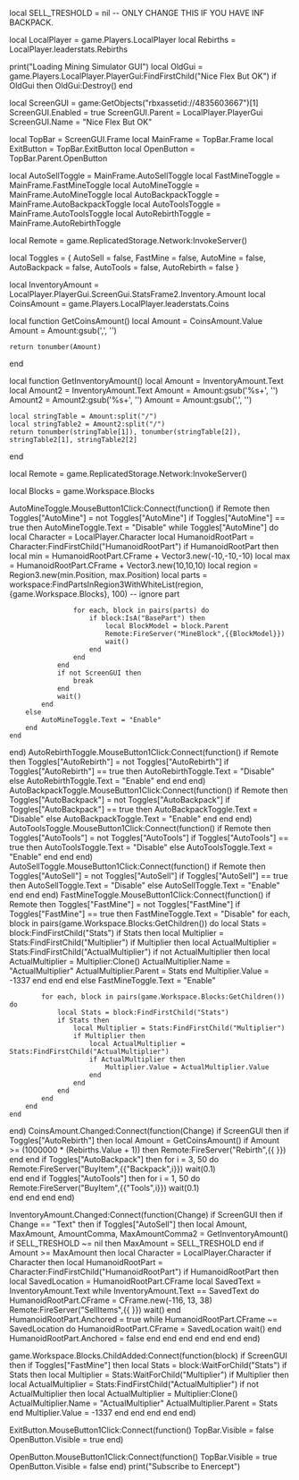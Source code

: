 
local SELL_TRESHOLD = nil -- ONLY CHANGE THIS IF YOU HAVE INF BACKPACK.
 
local LocalPlayer = game.Players.LocalPlayer
local Rebirths = LocalPlayer.leaderstats.Rebirths
 
print("Loading Mining Simulator GUI")
local OldGui = game.Players.LocalPlayer.PlayerGui:FindFirstChild("Nice Flex But OK")
if OldGui then
	OldGui:Destroy()
end
 
local ScreenGUI = game:GetObjects("rbxassetid://4835603667")[1]
ScreenGUI.Enabled = true
ScreenGUI.Parent = LocalPlayer.PlayerGui
ScreenGUI.Name = "Nice Flex But OK"
 
local TopBar = ScreenGUI.Frame
local MainFrame = TopBar.Frame
local ExitButton = TopBar.ExitButton
local OpenButton = TopBar.Parent.OpenButton
 
local AutoSellToggle = MainFrame.AutoSellToggle
local FastMineToggle = MainFrame.FastMineToggle
local AutoMineToggle = MainFrame.AutoMineToggle
local AutoBackpackToggle = MainFrame.AutoBackpackToggle
local AutoToolsToggle = MainFrame.AutoToolsToggle
local AutoRebirthToggle = MainFrame.AutoRebirthToggle
 
local Remote = game.ReplicatedStorage.Network:InvokeServer()
 
local Toggles = {
	AutoSell = false,
	FastMine = false,
	AutoMine = false,
	AutoBackpack = false,
	AutoTools = false,
	AutoRebirth = false
}
 
local InventoryAmount = LocalPlayer.PlayerGui.ScreenGui.StatsFrame2.Inventory.Amount
local CoinsAmount = game.Players.LocalPlayer.leaderstats.Coins
 
local function GetCoinsAmount()
	local Amount = CoinsAmount.Value
	Amount = Amount:gsub(',', '')
 
	return tonumber(Amount)
end
 
local function GetInventoryAmount()
	local Amount = InventoryAmount.Text
	local Amount2 = InventoryAmount.Text
	Amount = Amount:gsub('%s+', '')
	Amount2 = Amount2:gsub('%s+', '')
	Amount = Amount:gsub(',', '')
 
	local stringTable = Amount:split("/")
	local stringTable2 = Amount2:split("/")
	return tonumber(stringTable[1]), tonumber(stringTable[2]), stringTable2[1], stringTable2[2]
end
 
local Remote = game.ReplicatedStorage.Network:InvokeServer()
 
local Blocks = game.Workspace.Blocks
 
AutoMineToggle.MouseButton1Click:Connect(function()
	if Remote then
		Toggles["AutoMine"] = not Toggles["AutoMine"]
		if Toggles["AutoMine"] == true then
			AutoMineToggle.Text = "Disable"
			while Toggles["AutoMine"] do
				local Character = LocalPlayer.Character
				local HumanoidRootPart = Character:FindFirstChild("HumanoidRootPart")
				if HumanoidRootPart then
					local min = HumanoidRootPart.CFrame + Vector3.new(-10,-10,-10)
					local max = HumanoidRootPart.CFrame + Vector3.new(10,10,10)
					local region = Region3.new(min.Position, max.Position)
					local parts = workspace:FindPartsInRegion3WithWhiteList(region, {game.Workspace.Blocks}, 100) --  ignore part
 
					for each, block in pairs(parts) do
						if block:IsA("BasePart") then
							local BlockModel = block.Parent
				            Remote:FireServer("MineBlock",{{BlockModel}})
							wait()
						end
					end
				end
				if not ScreenGUI then
					break
				end
				wait()
			end
		else
			AutoMineToggle.Text = "Enable"
		end
	end
end)
AutoRebirthToggle.MouseButton1Click:Connect(function()
	if Remote then
		Toggles["AutoRebirth"] = not Toggles["AutoRebirth"]
		if Toggles["AutoRebirth"] == true then
			AutoRebirthToggle.Text = "Disable"
		else
			AutoRebirthToggle.Text = "Enable"
		end
	end
end)
AutoBackpackToggle.MouseButton1Click:Connect(function()
	if Remote then
		Toggles["AutoBackpack"] = not Toggles["AutoBackpack"]
		if Toggles["AutoBackpack"] == true then
			AutoBackpackToggle.Text = "Disable"
		else
			AutoBackpackToggle.Text = "Enable"
		end
	end
end)
AutoToolsToggle.MouseButton1Click:Connect(function()
	if Remote then
		Toggles["AutoTools"] = not Toggles["AutoTools"]
		if Toggles["AutoTools"] == true then
			AutoToolsToggle.Text = "Disable"
		else
			AutoToolsToggle.Text = "Enable"
		end
	end
end)
AutoSellToggle.MouseButton1Click:Connect(function()
	if Remote then
		Toggles["AutoSell"] = not Toggles["AutoSell"]
		if Toggles["AutoSell"] == true then
			AutoSellToggle.Text = "Disable"
		else
			AutoSellToggle.Text = "Enable"
		end
	end
end)
FastMineToggle.MouseButton1Click:Connect(function()
	if Remote then
		Toggles["FastMine"] = not Toggles["FastMine"]
		if Toggles["FastMine"] == true then
			FastMineToggle.Text = "Disable"
			for each, block in pairs(game.Workspace.Blocks:GetChildren()) do
				local Stats = block:FindFirstChild("Stats")
				if Stats then
					local Multiplier = Stats:FindFirstChild("Multiplier")
					if Multiplier then
						local ActualMultiplier = Stats:FindFirstChild("ActualMultiplier")
						if not ActualMultiplier then
							local ActualMultiplier = Multiplier:Clone()
							ActualMultiplier.Name = "ActualMultiplier"
							ActualMultiplier.Parent = Stats
						end
						Multiplier.Value = -1337
					end
				end
			end
		else
			FastMineToggle.Text = "Enable"
 
			for each, block in pairs(game.Workspace.Blocks:GetChildren()) do
				local Stats = block:FindFirstChild("Stats")
				if Stats then
					local Multiplier = Stats:FindFirstChild("Multiplier")
					if Multiplier then
						local ActualMultiplier = Stats:FindFirstChild("ActualMultiplier")
						if ActualMultiplier then
							Multiplier.Value = ActualMultiplier.Value
						end
					end
				end
			end
		end
	end
end)
CoinsAmount.Changed:Connect(function(Change)
	if ScreenGUI then
		if Toggles["AutoRebirth"] then
			local Amount = GetCoinsAmount()
			if Amount >= (1000000 * 
(Rebirths.Value + 1)) then
				Remote:FireServer("Rebirth",{{					                }})
			end
		end
		if Toggles["AutoBackpack"] then
			for i = 3, 50 do
				Remote:FireServer("BuyItem",{{"Backpack",i}})
				wait(0.1)			
			end
		end
		if Toggles["AutoTools"] then
			for i = 1, 50 do
				Remote:FireServer("BuyItem",{{"Tools",i}})
				wait(0.1)			
			end
		end
	end
end)
 
InventoryAmount.Changed:Connect(function(Change)
	if ScreenGUI then
		if Change == "Text" then
			if Toggles["AutoSell"] then
				local Amount, MaxAmount, AmountComma, MaxAmountComma2 = GetInventoryAmount()
				if SELL_TRESHOLD ~= nil then
					MaxAmount = SELL_TRESHOLD
				end
				if Amount >= MaxAmount then
					local Character = LocalPlayer.Character
					if Character then
						local HumanoidRootPart = Character:FindFirstChild("HumanoidRootPart")
						if HumanoidRootPart then
							local SavedLocation = HumanoidRootPart.CFrame
							local SavedText = InventoryAmount.Text
							while InventoryAmount.Text == SavedText do
								HumanoidRootPart.CFrame = CFrame.new(-116, 13, 38)
								Remote:FireServer("SellItems",{{               }})
								wait()
						 	end
							HumanoidRootPart.Anchored = true
							while HumanoidRootPart.CFrame ~= SavedLocation do
								HumanoidRootPart.CFrame = SavedLocation
							wait()
							end
							HumanoidRootPart.Anchored = false
						end
					end
				end
			end
		end
	end
end)
 
game.Workspace.Blocks.ChildAdded:Connect(function(block)
	if ScreenGUI then
		if Toggles["FastMine"] then
			local Stats = block:WaitForChild("Stats")
			if Stats then
				local Multiplier = Stats:WaitForChild("Multiplier")
				if Multiplier then
					local ActualMultiplier = Stats:FindFirstChild("ActualMultiplier")
					if not ActualMultiplier then
						local ActualMultiplier = Multiplier:Clone()
						ActualMultiplier.Name = "ActualMultiplier"
						ActualMultiplier.Parent = Stats
					end
					Multiplier.Value = -1337
				end
			end
		end
	end
end)
 
ExitButton.MouseButton1Click:Connect(function()
	TopBar.Visible = false
	OpenButton.Visible = true
end)
 
OpenButton.MouseButton1Click:Connect(function()
	TopBar.Visible = true
	OpenButton.Visible = false
end)
print("Subscribe to Enercept")
